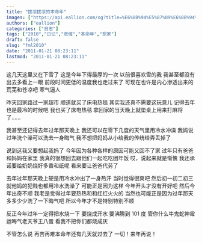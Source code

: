 ```yaml
---
title: "拔凉拔凉的本命年"
images: ["https://api.eallion.com/og?title=%E6%8B%94%E5%87%89%E6%8B%94%E5%87%89%E7%9A%84%E6%9C%AC%E5%91%BD%E5%B9%B4"]
authors: ["eallion"]
categories: ["日志"]
tags: ["2010","日记","悲催","本命年","想家"]
draft: false
slug: "fml2010"
date: "2011-01-21 08:23:11"
lastmod: "2011-01-21 08:23:11"
---
```


这几天这里又在下雪了
这是今年下得最厚的一次
以前很喜欢雪的我
我甚至都没有出去多看上一眼
前段时间更低的温度我也走过来了
可现在也许是内心渗透出来的荒芜和苍凉吧
寒气逼人

昨天回家路过一家超市
顺道就买了床电热毯
其实我还真不需要这玩意儿
记得去年也是最冷的时候吧
我也买了床电热毯
拿回家的当天晚上就垫桌上用来打麻将了……

我甚至还记得去年过年那天晚上
我还可以在零下几度的天气里用冷水冲澡
我妈说
过年洗个澡可以洗去一身晦气
我不想把妈妈从小给我的传统给弄丢掉了

说到这我又要想起我妈了
今年因为各种各样的原因可能又回不了家
过年只有爸爸和妈妈在家里
我真的很想回去跟他们一起吃吃团年饭
哎，说起来就是惭愧
我还承诺要给奶奶烧好多香和纸呢
看来要让爸爸代劳了

去年过年那天晚上硬是用冷水冲出了一身热汗
当时觉得很爽吧
然后初一初二初三就他妈的犯贱也都用冷水洗澡了
可能正是因为这样
今年开头才没有开好吧
然后今年出奇不顺
我老是觉得过年要热热和和红红火火的
当然也可能正是因为过年那天多多少少洗了一下晦气吧
所以今年才不是特别特别不顺

反正今年过年一定得把水烧一下
要烧成开水
要沸腾到 101 度
管你什么牛鬼蛇神霉运晦气老天爷王八蛋
看我不把你们都烧成灰

不管怎么说
再苦再难本命年还有几天就过去了
一切！来年再说！
